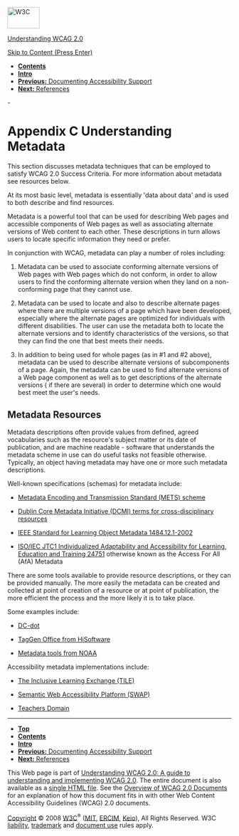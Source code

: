 [<img src="http://www.w3.org/Icons/w3c_home" alt="W3C" width="72" height="48" />](http://www.w3.org/)

[Understanding WCAG 2.0](http://www.w3.org/TR/2008/WD-UNDERSTANDING-WCAG20-20081103/)

[Skip to Content (Press Enter)](#maincontent)

<span id="top"></span>

-   **[Contents](http://www.w3.org/TR/2008/WD-UNDERSTANDING-WCAG20-20081103/#contents "Table of Contents")**
-   **[Intro](intro.html "Introduction to Understanding WCAG 2.0")**
-   [**Previous:** Documenting Accessibility Support](appendixB.html "Understanding  Documenting Accessibility Support")
-   [**Next:** References](appendixD.html "Understanding References")

<span id="maincontent">-</span>

<span id="understanding-metadata"></span> Appendix C Understanding Metadata
===========================================================================

This section discusses metadata techniques that can be employed to satisfy WCAG 2.0 Success Criteria. For more information about metadata see resources below.

At its most basic level, metadata is essentially 'data about data' and is used to both describe and find resources.

Metadata is a powerful tool that can be used for describing Web pages and accessible components of Web pages as well as associating alternate versions of Web content to each other. These descriptions in turn allows users to locate specific information they need or prefer.

In conjunction with WCAG, metadata can play a number of roles including:

1.  Metadata can be used to associate conforming alternate versions of Web pages with Web pages which do not conform, in order to allow users to find the conforming alternate version when they land on a non-conforming page that they cannot use.

2.  Metadata can be used to locate and also to describe alternate pages where there are multiple versions of a page which have been developed, especially where the alternate pages are optimized for individuals with different disabilities. The user can use the metadata both to locate the alternate versions and to identify characteristics of the versions, so that they can find the one that best meets their needs.

3.  In addition to being used for whole pages (as in \#1 and \#2 above), metadata can be used to describe alternate versions of subcomponents of a page. Again, the metadata can be used to find alternate versions of a Web page component as well as to get descriptions of the alternate versions ( if there are several) in order to determine which one would best meet the user's needs.

<span id="d0e11533"></span> Metadata Resources
----------------------------------------------

Metadata descriptions often provide values from defined, agreed vocabularies such as the resource's subject matter or its date of publication, and are machine readable - software that understands the metadata scheme in use can do useful tasks not feasible otherwise. Typically, an object having metadata may have one or more such metadata descriptions.

Well-known specifications (schemas) for metadata include:

-   [Metadata Encoding and Transmission Standard (METS) scheme](http://www.loc.gov/standards/mets/)

-   [Dublin Core Metadata Initiative (DCMI) terms for cross-disciplinary resources](http://dublincore.org)

-   [IEEE Standard for Learning Object Metadata 1484.12.1-2002](http://www.ieeeltsc.org/standards)

-   [ISO/IEC JTC1 Individualized Adaptability and Accessibility for Learning, Education and Training 24751](http://jtc1sc36.org/Workgroups/Work%20Group%20Seven) otherwise known as the Access For All (AfA) Metadata

There are some tools available to provide resource descriptions, or they can be provided manually. The more easily the metadata can be created and collected at point of creation of a resource or at point of publication, the more efficient the process and the more likely it is to take place.

Some examples include:

-   [DC-dot](http://www.ukoln.ac.uk/metadata/dcdot/)

-   [TagGen Office from HiSoftware](http://www.hisoftware.com/taggen_office/Index.html)

-   [Metadata tools from NOAA](http://www.csc.noaa.gov/metadata/metascribe/)

Accessibility metadata implementations include:

-   [The Inclusive Learning Exchange (TILE)](http://barrierfree.ca/tile/)

-   [Semantic Web Accessibility Platform (SWAP)](http://www.ubaccess.com/swap.html)

-   [Teachers Domain](http://www.teachersdomain.org/accessdemo/rlists/bnv.html)

------------------------------------------------------------------------

-   **[Top](#top)**
-   **[Contents](http://www.w3.org/TR/2008/WD-UNDERSTANDING-WCAG20-20081103/#contents "Table of Contents")**
-   **[Intro](intro.html "Introduction to Understanding WCAG 2.0")**
-   [**Previous:** Documenting Accessibility Support](appendixB.html "Understanding  Documenting Accessibility Support")
-   [**Next:** References](appendixD.html "Understanding References")

This Web page is part of [Understanding WCAG 2.0: A guide to understanding and implementing WCAG 2.0](http://www.w3.org/TR/2008/WD-UNDERSTANDING-WCAG20-20081103/). The entire document is also available as a [single HTML file](complete.html). See the [Overview of WCAG 2.0 Documents](http://www.w3.org/WAI/intro/wcag20) for an explanation of how this document fits in with other Web Content Accessibility Guidelines (WCAG) 2.0 documents.

[Copyright](http://www.w3.org/Consortium/Legal/ipr-notice#Copyright) © 2008 [W3C](http://www.w3.org/)<sup>®</sup> ([MIT](http://www.csail.mit.edu/), [ERCIM](http://www.ercim.org/), [Keio](http://www.keio.ac.jp/)), All Rights Reserved. W3C [liability](http://www.w3.org/Consortium/Legal/ipr-notice#Legal_Disclaimer), [trademark](http://www.w3.org/Consortium/Legal/ipr-notice#W3C_Trademarks) and [document use](http://www.w3.org/Consortium/Legal/copyright-documents) rules apply.
